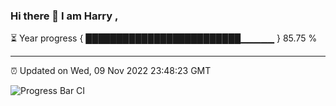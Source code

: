 ### Hi there 👋 I am Harry , 

⏳ Year progress { █████████████████████████▁▁▁▁▁ } 85.75 %

---

⏰ Updated on Wed, 09 Nov 2022 23:48:23 GMT

![Progress Bar CI](https://github.com/duykhang68/duykhang68/workflows/Progress%20Bar%20CI/badge.svg)

